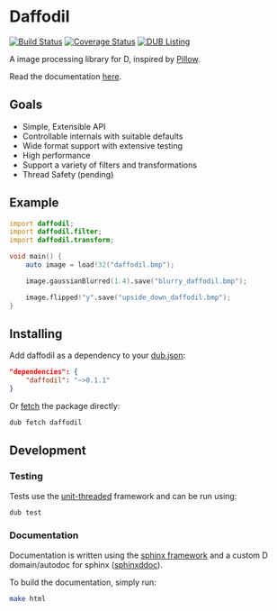 # Daffodil

[![Build Status](https://travis-ci.org/BenjaminSchaaf/daffodil.svg?branch=master)](https://travis-ci.org/BenjaminSchaaf/daffodil)
[![Coverage Status](https://coveralls.io/repos/github/BenjaminSchaaf/daffodil/badge.svg?branch=master)](https://coveralls.io/github/BenjaminSchaaf/daffodil?branch=master)
[![DUB Listing](https://img.shields.io/dub/dt/daffodil.svg)](http://code.dlang.org/packages/daffodil)

A image processing library for D, inspired by
[Pillow](https://python-pillow.github.io/).

Read the documentation [here](https://benjaminschaaf.github.io/daffodil/).

## Goals

- Simple, Extensible API
- Controllable internals with suitable defaults
- Wide format support with extensive testing
- High performance
- Support a variety of filters and transformations
- Thread Safety (pending)

## Example

```D
import daffodil;
import daffodil.filter;
import daffodil.transform;

void main() {
    auto image = load!32("daffodil.bmp");

    image.gaussianBlurred(1.4).save("blurry_daffodil.bmp");

    image.flipped!"y".save("upside_down_daffodil.bmp");
}
```

## Installing

Add daffodil as a dependency to your
[dub.json](https://code.dlang.org/package-format?lang=json):

```json
"dependencies": {
    "daffodil": "~>0.1.1"
}
```

Or [fetch](https://code.dlang.org/docs/commandline) the package directly:

```bash
dub fetch daffodil
```

## Development

### Testing

Tests use the [unit-threaded](https://github.com/atilaneves/unit-threaded)
framework and can be run using:

```bash
dub test
```

### Documentation

Documentation is written using the [sphinx
framework](http://www.sphinx-doc.org/en/stable/) and a custom D domain/autodoc
for sphinx ([sphinxddoc](https://github.com/BenjaminSchaaf/sphinxddoc)).

To build the documentation, simply run:

```bash
make html
```
